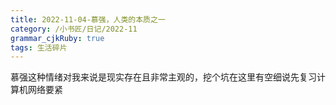 ```yaml
---
title: 2022-11-04-慕强，人类的本质之一
category: /小书匠/日记/2022-11
grammar_cjkRuby: true
tags: 生活碎片
---
```



慕强这种情绪对我来说是现实存在且非常主观的，挖个坑在这里有空细说先复习计算机网络要紧